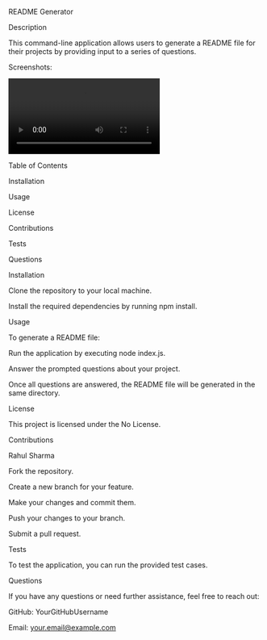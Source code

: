 README Generator

Description

This command-line application allows users to generate a README file for their projects by providing input to a series of questions.

Screenshots:

<video controls src="Funcionality Video.mp4" title="Title"></video>



Table of Contents


Installation

Usage

License

Contributions

Tests

Questions


Installation


Clone the repository to your local machine.

Install the required dependencies by running npm install.


Usage

To generate a README file:



Run the application by executing node index.js.

Answer the prompted questions about your project.

Once all questions are answered, the README file will be generated in the same directory.


License

This project is licensed under the No License.


Contributions

Rahul Sharma 



Fork the repository.

Create a new branch for your feature.

Make your changes and commit them.

Push your changes to your branch.

Submit a pull request.


Tests

To test the application, you can run the provided test cases.


Questions

If you have any questions or need further assistance, feel free to reach out:



GitHub: YourGitHubUsername

Email: your.email@example.com